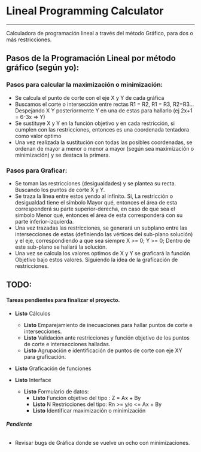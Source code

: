 # Lineal Programming Calculator

---

Calculadora de programación lineal a través del método Gráfico, para dos o más restricciones.

## Pasos de la Programación Lineal por método gráfico (según yo):

### Pasos para calcular la maximización o minimización:

- Se calcula el punto de corte con el eje X y Y de cada gráfica
- Buscamos el corte o intersección entre rectas R1 = R2, R1 = R3, R2=R3... Despejando X Y posteriormente Y en una de estas para hallarlo (ej 2x+1 = 6-3x => Y)
- Se sustituye X y Y en la función objetivo y en cada restricción, si cumplen con las restricciones, entonces es una coordenada tentadora como valor optimo
- Una vez realizada la sustitución con todas las posibles coordenadas, se ordenan de mayor a menor o menor a mayor (según sea maximización o minimización) y se destaca la primera.

### Pasos para Graficar:

- Se toman las restricciones (desigualdades) y se plantea su recta. Buscando los puntos de corte X y Y.
- Se traza la línea entre estos yendo al infinito. Sí, La restricción o desigualdad tiene el símbolo Mayor qué, entonces el área de esta corresponderá su parte superior-derecha,
  en caso de que sea el símbolo Menor qué, entonces el área de esta corresponderá con su parte inferior-izquierda.
- Una vez trazadas las restricciones, se generará un subplano entre las intersecciones de estas (definiendo las vértices del sub-plano solución) y el eje, correspondiendo
  a que sea siempre X >= 0; Y >= 0; Dentro de este sub-plano se hallará la solución.
- Una vez se calcula los valores optimos de X y Y se graficará la función Objetivo bajo estos valores. Siguiendo la idea de la graficación de restricciones.

## TODO:

#### Tareas pendientes para finalizar el proyecto.

- **Listo** Cálculos

  - **Listo** Emparejamiento de inecuaciones para hallar puntos de corte e intersecciones.
  - **Listo** Validación ante restricciones y función objetivo de los puntos de corte e intersecciones halladas.
  - **Listo** Agrupación e identificación de puntos de corte con eje XY para graficación.

- **Listo** Graficación de funciones
- **Listo** Interface
  - **Listo** Formulario de datos:
    - **Listo** Función objetivo del tipo : Z = Ax + By
    - **Listo** N Restricciones del tipo: Rn >= y/o <= Ax + By
    - **Listo** Identificar maximización o minimización

###### **Pendiente**
- Revisar bugs de Gráfica donde se vuelve un ocho con minimizaciones.

